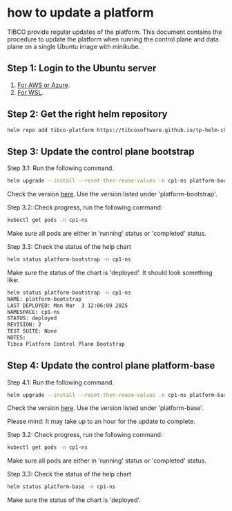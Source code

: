 # how to update a platform

TIBCO provide regular updates of the platform. This document contains the procedure to update the platform when running the control plane and data plane on a single Ubuntu image with minikube.

## Step 1: Login to the Ubuntu server
1. [For AWS or Azure](docs/baseplatforms/login-to-an-ubuntu-aws-or-azure-instance.md).
2. [For WSL](docs/baseplatforms/login-to-an-ubuntu-wsl.md).

## Step 2: Get the right helm repository

```bash
helm repo add tibco-platform https://tibcosoftware.github.io/tp-helm-charts
```

## Step 3: Update the control plane bootstrap 

Step 3.1: Run the following command.

```bash
helm upgrade --install --reset-then-reuse-values -n cp1-ns platform-bootstrap tibco-platform-public/platform-bootstrap --version=<version>
```

Check the version [here](https://docs.tibco.com/pub/platform-cp/1.5.0/doc/html/Default.htm#Installation/helm-chart-version-matrix.htm). Use the version listed under 'platform-bootstrap'.


Step 3.2: Check progress, run the following command:
```bash
kubectl get pods -n cp1-ns
```

Make sure all pods are either in 'running' status or 'completed' status.

Step 3.3: Check the status of the help chart
```bash
helm status platform-bootstrap -n cp1-ns
```
Make sure the status of the chart is 'deployed'. It should look something like:

```bash
helm status platform-bootstrap -n cp1-ns
NAME: platform-bootstrap
LAST DEPLOYED: Mon Mar  3 12:06:09 2025
NAMESPACE: cp1-ns
STATUS: deployed
REVISION: 2
TEST SUITE: None
NOTES:
Tibco Platform Control Plane Bootstrap
```

## Step 4: Update the control plane platform-base

Step 4.1: Run the following command.

```bash
helm upgrade --install --reset-then-reuse-values -n cp1-ns platform-base tibco-platform/platform-base --version=<version>
```

Check the version [here](https://docs.tibco.com/pub/platform-cp/1.5.0/doc/html/Default.htm#Installation/helm-chart-version-matrix.htm). Use the version listed under 'platform-base'.

Please mind: It may take up to an hour for the update to complete.



Step 3.2: Check progress, run the following command:
```bash
kubectl get pods -n cp1-ns
```

Make sure all pods are either in 'running' status or 'completed' status.

Step 3.3: Check the status of the help chart
```bash
helm status platform-base -n cp1-ns
```
Make sure the status of the chart is 'deployed'. 

